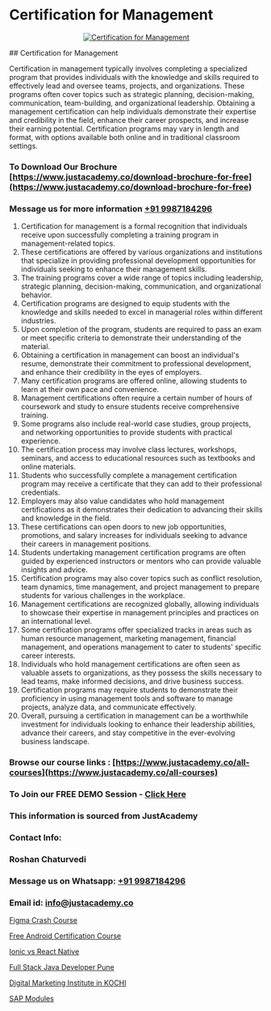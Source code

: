 # Certification for Management

<p align="center">
  <a href="https://justacademy.co/course-detail/pmp-certification-training">
    <img src="https://justacademy.co/storage2/course_image/1709713463_course_image.webp" alt="Certification for Management">
  </a>
</p>
## Certification for Management

Certification in management typically involves completing a specialized program that provides individuals with the knowledge and skills required to effectively lead and oversee teams, projects, and organizations. These programs often cover topics such as strategic planning, decision-making, communication, team-building, and organizational leadership. Obtaining a management certification can help individuals demonstrate their expertise and credibility in the field, enhance their career prospects, and increase their earning potential. Certification programs may vary in length and format, with options available both online and in traditional classroom settings.
### To Download Our Brochure [https://www.justacademy.co/download-brochure-for-free](https://www.justacademy.co/download-brochure-for-free)
### Message us for more information [+91 9987184296](https://api.whatsapp.com/send?phone=919987184296)
1) Certification for management is a formal recognition that individuals receive upon successfully completing a training program in management-related topics.
2) These certifications are offered by various organizations and institutions that specialize in providing professional development opportunities for individuals seeking to enhance their management skills.
3) The training programs cover a wide range of topics including leadership, strategic planning, decision-making, communication, and organizational behavior.
4) Certification programs are designed to equip students with the knowledge and skills needed to excel in managerial roles within different industries.
5) Upon completion of the program, students are required to pass an exam or meet specific criteria to demonstrate their understanding of the material.
6) Obtaining a certification in management can boost an individual's resume, demonstrate their commitment to professional development, and enhance their credibility in the eyes of employers.
7) Many certification programs are offered online, allowing students to learn at their own pace and convenience.
8) Management certifications often require a certain number of hours of coursework and study to ensure students receive comprehensive training.
9) Some programs also include real-world case studies, group projects, and networking opportunities to provide students with practical experience.
10) The certification process may involve class lectures, workshops, seminars, and access to educational resources such as textbooks and online materials.
11) Students who successfully complete a management certification program may receive a certificate that they can add to their professional credentials.
12) Employers may also value candidates who hold management certifications as it demonstrates their dedication to advancing their skills and knowledge in the field.
13) These certifications can open doors to new job opportunities, promotions, and salary increases for individuals seeking to advance their careers in management positions.
14) Students undertaking management certification programs are often guided by experienced instructors or mentors who can provide valuable insights and advice.
15) Certification programs may also cover topics such as conflict resolution, team dynamics, time management, and project management to prepare students for various challenges in the workplace.
16) Management certifications are recognized globally, allowing individuals to showcase their expertise in management principles and practices on an international level.
17) Some certification programs offer specialized tracks in areas such as human resource management, marketing management, financial management, and operations management to cater to students' specific career interests.
18) Individuals who hold management certifications are often seen as valuable assets to organizations, as they possess the skills necessary to lead teams, make informed decisions, and drive business success.
19) Certification programs may require students to demonstrate their proficiency in using management tools and software to manage projects, analyze data, and communicate effectively.
20) Overall, pursuing a certification in management can be a worthwhile investment for individuals looking to enhance their leadership abilities, advance their careers, and stay competitive in the ever-evolving business landscape.

### Browse our course links : [https://www.justacademy.co/all-courses](https://www.justacademy.co/all-courses) 
### To Join our FREE DEMO Session - [Click Here](https://www.justacademy.co/register-for-course-demo)


### This information is sourced from JustAcademy
### Contact Info:
### Roshan Chaturvedi
### Message us on Whatsapp: [+91 9987184296](https://api.whatsapp.com/send?phone=919987184296)
### Email id: [info@justacademy.co](mailto:info@justacademy.co)
                
[Figma Crash Course](https://www.linkedin.com/pulse/figma-crash-course-justacademy-las-vegas-1irdf?trackingId=b1X%2BulW9F0c7iqqA0bgy%2Bg%3D%3D&lipi=urn%3Ali%3Apage%3Ad_flagship3_company_admin%3BG4Wghg4iTSeMidZTUzwcOQ%3D%3D)

[Free Android Certification Course](https://www.linkedin.com/pulse/free-android-certification-course-justacademy-cupertino-te7sf/)

[Ionic vs React Native](https://medium.com/@roneet705/ionic-vs-react-native-9a5461607ae6)

[Full Stack Java Developer Pune](https://medium.com/@negishivu99/full-stack-java-developer-pune-0a083bcaf037)

[Digital Marketing Institute in KOCHI](https://justacademyin.github.io/justacademy/digital-marketing-institute-in-kochi)

[SAP Modules](https://justacademyin.github.io/justacademy/sap-modules)

